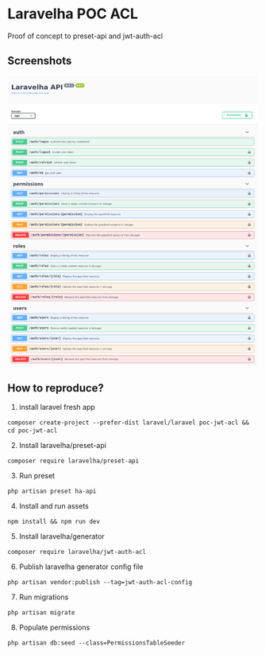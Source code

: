 #  Laravelha POC ACL
Proof of concept to preset-api and jwt-auth-acl

## Screenshots

![Swagger](/public/images/swagger.png)

## How to reproduce?
1. install laravel fresh app
```shell script
composer create-project --prefer-dist laravel/laravel poc-jwt-acl && cd poc-jwt-acl
```
2. Install laravelha/preset-api
```shell script
composer require laravelha/preset-api
```
3. Run preset
```shell script
php artisan preset ha-api
```
4. Install and run assets
```shell script
npm install && npm run dev
```

5. Install laravelha/generator
```shell script
composer require laravelha/jwt-auth-acl
```

6. Publish laravelha generator config file
```shell script
php artisan vendor:publish --tag=jwt-auth-acl-config
```

7. Run migrations
```shell script
php artisan migrate
```

8. Populate permissions
```shell script
php artisan db:seed --class=PermissionsTableSeeder
```
